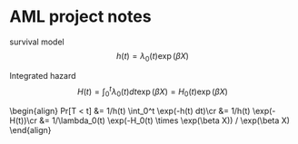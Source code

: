 AML project notes
=================

survival model
$$h(t) = \lambda_0(t) \exp(\beta X)$$

Integrated hazard
$$H(t) = \int_0^t\lambda_0(t) dt\exp(\beta X) = H_0(t) \exp(\beta X)$$

\begin{align}
Pr[T < t] &= 1/h(t) \int_0^t \exp(-h(t) dt)\cr
	&= 1/h(t) \exp(-H(t))\cr
	&= 1/\lambda_0(t) \exp(-H_0(t) \times \exp(\beta X)) / \exp(\beta X)
\end{align}